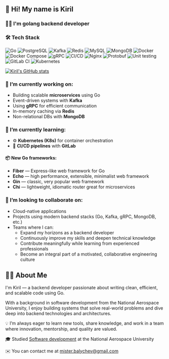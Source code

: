 ## 👋 Hi! My name is Kiril

### 🧑‍💻 I'm golang backend developer

### 🛠 Tech Stack

![Go](https://img.shields.io/badge/-Go-00ADD8?logo=go&logoColor=white&style=for-the-badge)
![PostgreSQL](https://img.shields.io/badge/-PostgreSQL-4169E1?logo=postgresql&logoColor=white&style=for-the-badge)
![Kafka](https://img.shields.io/badge/-Kafka-231F20?logo=apachekafka&logoColor=white&style=for-the-badge)
![Redis](https://img.shields.io/badge/-Redis-DC382D?logo=redis&logoColor=white&style=for-the-badge)
![MySQL](https://img.shields.io/badge/-MySQL-4479A1?logo=mysql&logoColor=white&style=for-the-badge)
![MongoDB](https://img.shields.io/badge/-MongoDB-47A248?logo=mongodb&logoColor=white&style=for-the-badge)
![Docker](https://img.shields.io/badge/-Docker-2496ED?logo=docker&logoColor=white&style=for-the-badge)
![Docker Compose](https://img.shields.io/badge/-Docker_Compose-2496ED?logo=docker&logoColor=white&style=for-the-badge)
![gRPC](https://img.shields.io/badge/-gRPC-4EA94B?logo=grpc&logoColor=white&style=for-the-badge)
![CI/CD](https://img.shields.io/badge/-CI/CD-FF6C37?logo=githubactions&logoColor=white&style=for-the-badge)
![Nginx](https://img.shields.io/badge/-Nginx-009639?logo=nginx&logoColor=white&style=for-the-badge)
![Protobuf](https://img.shields.io/badge/-Protobuf-4EA94B?style=for-the-badge&logoColor=white)
![Unit testing](https://img.shields.io/badge/-Unit_testing-25A162?logo=testinglibrary&logoColor=white&style=for-the-badge)
![GitLab CI](https://img.shields.io/badge/-GitLab%20CI-FC6D26?logo=gitlab&logoColor=white&style=for-the-badge)
![Kubernetes](https://img.shields.io/badge/-Kubernetes-326CE5?logo=kubernetes&logoColor=white&style=for-the-badge)


[![Kiril's GitHub stats](https://github-readme-stats.vercel.app/api?username=NorthDice&theme=radical&hide=prs,issues,contribs)](https://github.com/anuraghazra/github-readme-stats)

### 🔭 I’m currently working on:
- Building scalable **microservices** using Go
- Event-driven systems with **Kafka**
- Using **gRPC** for efficient communication
- In-memory caching via **Redis**
- Non-relational DBs with **MongoDB**
  
### 🧪 I’m currently learning:
- ⚙️ **Kubernetes (K8s)** for container orchestration
- 🔁 **CI/CD pipelines** with **GitLab**
  
#### 📦 New Go frameworks:
- **Fiber** — Express-like web framework for Go
- **Echo** — high performance, extensible, minimalist web framework
- **Gin** — classic, very popular web framework
- **Chi** — lightweight, idiomatic router great for microservices
  
### 🤝 I’m looking to collaborate on:
- Cloud-native applications  
- Projects using modern backend stacks (Go, Kafka, gRPC, MongoDB, etc.)  
- Teams where I can:
  - Expand my horizons as a backend developer  
  - Continuously improve my skills and deepen technical knowledge  
  - Contribute meaningfully while learning from experienced professionals  
  - Become an integral part of a motivated, collaborative engineering culture  

## 👨‍🚀 About Me

I'm Kiril — a backend developer passionate about writing clean, efficient, and scalable code using Go.  

With a background in software development from the National Aerospace University, I enjoy building systems that solve real-world problems and dive deep into backend technologies and architectures.

💡 I’m always eager to learn new tools, share knowledge, and work in a team where innovation, mentorship, and quality are valued.

🎓 Studied [Software development](https://www.linkedin.com/school/national-aerospace-university/?originalSubdomain=ua) at the National Aerospace University

✉️  You can contact me at [mister.balychev@gmail.com](mailto:mister.balychev@gmail.com)
